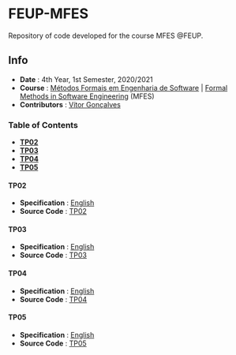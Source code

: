 # FEUP-MFES
Repository of code developed for the course MFES @FEUP.

## Info
* **Date** : 4th Year, 1st Semester, 2020/2021
* **Course** : [Métodos Formais em Engenharia de Software](https://sigarra.up.pt/feup/pt/ucurr_geral.ficha_uc_view?pv_ocorrencia_id=459493) | [Formal Methods in Software Engineering](https://sigarra.up.pt/feup/en/ucurr_geral.ficha_uc_view?pv_ocorrencia_id=459493) (MFES)
* **Contributors** : [Vítor Gonçalves](https://github.com/vitorhugo13)


### Table of Contents
* [**TP02**](#tp02)
* [**TP03**](#tp03)
* [**TP04**](#tp04)
* [**TP05**](#tp05)


#### TP02
* **Specification** : [English](specifications/tp02.pdf)
* **Source Code** : [TP02](tp02)

#### TP03
* **Specification** : [English](specifications/tp03.pdf)
* **Source Code** : [TP03](tp03)

#### TP04
* **Specification** : [English](specifications/tp04.pdf)
* **Source Code** : [TP04](tp04)

#### TP05
* **Specification** : [English](specifications/tp05.pdf)
* **Source Code** : [TP05](tp05)

